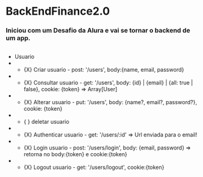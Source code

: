 # BackEndFinance2.0
### Iniciou com um Desafio da Alura e vai se tornar o backend de um app.
##

 - Usuario
 - - {X} Criar usuario - post: '/users', body:{name, email, password}
 - - {X} Consultar usuario - get: '/users', body: {id} | {email} | {all: true | false}, cookie: {token} => Array[User]
 - - {X} Alterar usuario - put: '/users', body: {name?, email?, password?}, cookie: {token}
 - - { } deletar usuario
 - - {X} Authenticar usuario - get: '/users/:id' => Url enviada para o email!
 - - {X} Login usuario - post: '/users/login', body: {email, password} => retorna no body:{token} e cookie:{token}
 - - {X} Logout usuario - get: '/users/logout', cookie:{token}
